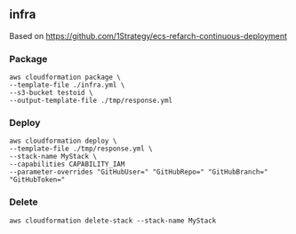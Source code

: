 ## infra
Based on https://github.com/1Strategy/ecs-refarch-continuous-deployment

### Package
```
aws cloudformation package \
--template-file ./infra.yml \
--s3-bucket testoid \
--output-template-file ./tmp/response.yml
```

### Deploy
```
aws cloudformation deploy \
--template-file ./tmp/response.yml \
--stack-name MyStack \
--capabilities CAPABILITY_IAM
--parameter-overrides "GitHubUser=" "GitHubRepo=" "GitHubBranch=" "GitHubToken="
```

### Delete
```
aws cloudformation delete-stack --stack-name MyStack
```
